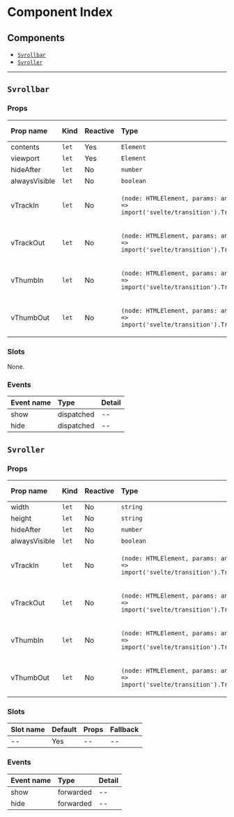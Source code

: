 # Component Index

## Components

- [`Svrollbar`](#svrollbar)
- [`Svroller`](#svroller)

---

## `Svrollbar`

### Props

| Prop name     | Kind             | Reactive | Type                                                                                          | Default value                                        | Description |
| :------------ | :--------------- | :------- | :-------------------------------------------------------------------------------------------- | ---------------------------------------------------- | ----------- |
| contents      | <code>let</code> | Yes      | <code>Element</code>                                                                          | <code>undefined</code>                               | --          |
| viewport      | <code>let</code> | Yes      | <code>Element</code>                                                                          | <code>undefined</code>                               | --          |
| hideAfter     | <code>let</code> | No       | <code>number</code>                                                                           | <code>1000</code>                                    | --          |
| alwaysVisible | <code>let</code> | No       | <code>boolean</code>                                                                          | <code>false</code>                                   | --          |
| vTrackIn      | <code>let</code> | No       | <code>(node: HTMLElement, params: any) => import('svelte/transition').TransitionConfig</code> | <code>(node) => fade(node, { duration: 100 })</code> | --          |
| vTrackOut     | <code>let</code> | No       | <code>(node: HTMLElement, params: any) => import('svelte/transition').TransitionConfig</code> | <code>(node) => fade(node, { duration: 300 })</code> | --          |
| vThumbIn      | <code>let</code> | No       | <code>(node: HTMLElement, params: any) => import('svelte/transition').TransitionConfig</code> | <code>(node) => fade(node, { duration: 100 })</code> | --          |
| vThumbOut     | <code>let</code> | No       | <code>(node: HTMLElement, params: any) => import('svelte/transition').TransitionConfig</code> | <code>(node) => fade(node, { duration: 300 })</code> | --          |

### Slots

None.

### Events

| Event name | Type       | Detail |
| :--------- | :--------- | :----- |
| show       | dispatched | --     |
| hide       | dispatched | --     |

## `Svroller`

### Props

| Prop name     | Kind             | Reactive | Type                                                                                          | Default value                                        | Description |
| :------------ | :--------------- | :------- | :-------------------------------------------------------------------------------------------- | ---------------------------------------------------- | ----------- |
| width         | <code>let</code> | No       | <code>string</code>                                                                           | <code>'10rem'</code>                                 | --          |
| height        | <code>let</code> | No       | <code>string</code>                                                                           | <code>'10rem'</code>                                 | --          |
| hideAfter     | <code>let</code> | No       | <code>number</code>                                                                           | <code>1000</code>                                    | --          |
| alwaysVisible | <code>let</code> | No       | <code>boolean</code>                                                                          | <code>false</code>                                   | --          |
| vTrackIn      | <code>let</code> | No       | <code>(node: HTMLElement, params: any) => import('svelte/transition').TransitionConfig</code> | <code>(node) => fade(node, { duration: 100 })</code> | --          |
| vTrackOut     | <code>let</code> | No       | <code>(node: HTMLElement, params: any) => import('svelte/transition').TransitionConfig</code> | <code>(node) => fade(node, { duration: 300 })</code> | --          |
| vThumbIn      | <code>let</code> | No       | <code>(node: HTMLElement, params: any) => import('svelte/transition').TransitionConfig</code> | <code>(node) => fade(node, { duration: 100 })</code> | --          |
| vThumbOut     | <code>let</code> | No       | <code>(node: HTMLElement, params: any) => import('svelte/transition').TransitionConfig</code> | <code>(node) => fade(node, { duration: 300 })</code> | --          |

### Slots

| Slot name | Default | Props | Fallback |
| :-------- | :------ | :---- | :------- |
| --        | Yes     | --    | --       |

### Events

| Event name | Type      | Detail |
| :--------- | :-------- | :----- |
| show       | forwarded | --     |
| hide       | forwarded | --     |

